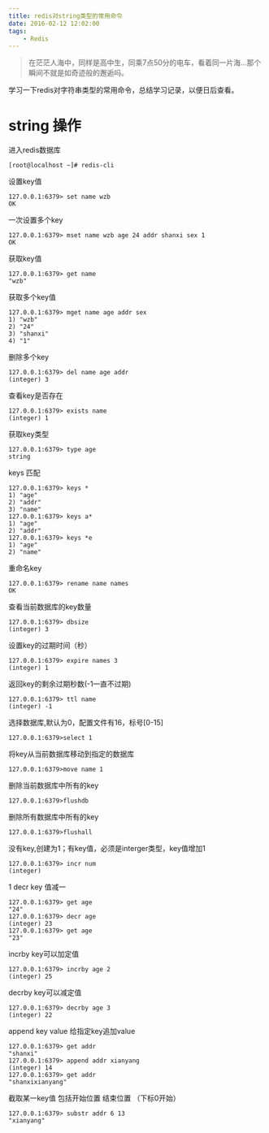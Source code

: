 ```yaml
---
title: redis对string类型的常用命令
date: 2016-02-12 12:02:00
tags:
    - Redis
---
```


> 在茫茫人海中，同样是高中生，同乘7点50分的电车，看着同一片海…那个瞬间不就是如奇迹般的邂逅吗。

学习一下redis对字符串类型的常用命令，总结学习记录，以便日后查看。

<!-- more -->

# string 操作

进入redis数据库
```
[root@localhost ~]# redis-cli
```

设置key值
```
127.0.0.1:6379> set name wzb
OK
```

一次设置多个key
```
127.0.0.1:6379> mset name wzb age 24 addr shanxi sex 1
OK
```

获取key值
```
127.0.0.1:6379> get name
"wzb"
```

获取多个key值
```
127.0.0.1:6379> mget name age addr sex
1) "wzb"
2) "24"
3) "shanxi"
4) "1"
```

删除多个key
```
127.0.0.1:6379> del name age addr
(integer) 3
```

查看key是否存在
```
127.0.0.1:6379> exists name
(integer) 1
```

获取key类型
```
127.0.0.1:6379> type age
string
```

keys 匹配
```
127.0.0.1:6379> keys *
1) "age"
2) "addr"
3) "name"
127.0.0.1:6379> keys a*
1) "age"
2) "addr"
127.0.0.1:6379> keys *e
1) "age"
2) "name"
```

重命名key
```
127.0.0.1:6379> rename name names
OK
```

查看当前数据库的key数量
```
127.0.0.1:6379> dbsize
(integer) 3
```

设置key的过期时间（秒）
```
127.0.0.1:6379> expire names 3
(integer) 1
```

返回key的剩余过期秒数(-1一直不过期)
```
127.0.0.1:6379> ttl name
(integer) -1
```

选择数据库,默认为0，配置文件有16，标号[0-15]
```
127.0.0.1:6379>select 1
```

将key从当前数据库移动到指定的数据库
```
127.0.0.1:6379>move name 1
```

删除当前数据库中所有的key
```
127.0.0.1:6379>flushdb
```

删除所有数据库中所有的key
```
127.0.0.1:6379>flushall
```

没有key,创建为1；有key值，必须是interger类型，key值增加1
```
127.0.0.1:6379> incr num
(integer) 
```
1
decr key 值减一
```
127.0.0.1:6379> get age
"24"
127.0.0.1:6379> decr age
(integer) 23
127.0.0.1:6379> get age
"23"
```

incrby key可以加定值
```
127.0.0.1:6379> incrby age 2
(integer) 25
```

decrby key可以减定值
```
127.0.0.1:6379> decrby age 3
(integer) 22
```

append key value 给指定key追加value
```
127.0.0.1:6379> get addr
"shanxi"
127.0.0.1:6379> append addr xianyang
(integer) 14
127.0.0.1:6379> get addr
"shanxixianyang"
```

截取某一key值 包括开始位置   结束位置 （下标0开始）
```
127.0.0.1:6379> substr addr 6 13
"xianyang"
```